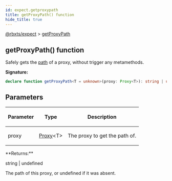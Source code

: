 ```yaml
---
id: expect.getproxypath
title: getProxyPath() function
hide_title: true
---
```


[@rbxts/expect](./expect.md) &gt; [getProxyPath](./expect.getproxypath.md)

## getProxyPath() function

Safely gets the [path](./expect.proxyinstance._proxy_path.md) of a proxy, without trigger any metamethods.

**Signature:**

```typescript
declare function getProxyPath<T = unknown>(proxy: Proxy<T>): string | undefined;
```

## Parameters

<table><thead><tr><th>

Parameter


</th><th>

Type


</th><th>

Description


</th></tr></thead>
<tbody><tr><td>

proxy


</td><td>

[Proxy](./expect.proxy.md)<!-- -->&lt;T&gt;


</td><td>

The proxy to get the path of.


</td></tr>
</tbody></table>
**Returns:**

string \| undefined

The path of this proxy, or undefined if it was absent.
